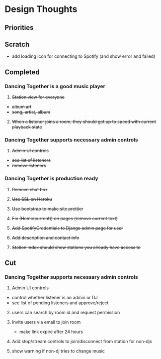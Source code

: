 # Design Thoughts

## Priorities

## Scratch

- add loading icon for connecting to Spotify (and show error and failed)


## Completed

### Dancing Together is a good music player

1. ~~Station view for everyone~~
  - ~~album art~~
  - ~~song, artist, album~~

2. ~~When a listener joins a room, they should get up to speed with current
   playback state~~

### Dancing Together supports necessary admin controls

1. ~~Admin UI controls~~
  + ~~see list of listeners~~
  + ~~remove listeners~~

### Dancing Together is production ready

1. ~~Remove chat box~~

2. ~~Use SSL on Heroku~~

3. ~~Use bootstrap to make site prettier~~

4. ~~Fix (Home(current)) on pages (remove current text)~~

5. ~~Add SpotifyCredentials to Django admin page for user~~

6. ~~Add description and contact info~~

7. ~~Station index should show stations you already have access to~~


## Cut

### Dancing Together supports necessary admin controls

1. Admin UI controls
  + control whether listener is an admin or DJ
  + see list of pending listeners and approve/reject

2. users can search by room id and request permission

3. Invite users via email to join room
    - make link expire after 24 hours

4. Add stop/stream controls to join/disconnect from station for non-djs

5. show warning if non-dj tries to change music

